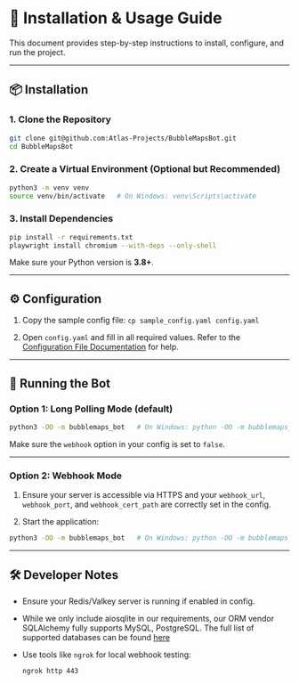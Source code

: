 # 🚀 Installation & Usage Guide

This document provides step-by-step instructions to install, configure, and run the project.

---

## 📦 Installation

### 1. Clone the Repository

```bash
git clone git@github.com:Atlas-Projects/BubbleMapsBot.git
cd BubbleMapsBot
```

### 2. Create a Virtual Environment (Optional but Recommended)

```bash
python3 -m venv venv
source venv/bin/activate   # On Windows: venv\Scripts\activate
```

### 3. Install Dependencies

```bash
pip install -r requirements.txt
playwright install chromium --with-deps --only-shell
```

Make sure your Python version is **3.8+**.

---

## ⚙️ Configuration

1. Copy the sample config file: `cp sample_config.yaml config.yaml`

2. Open `config.yaml` and fill in all required values. Refer to the [Configuration File Documentation](./config_vars.md) for help.

---

## 🧪 Running the Bot

### Option 1: Long Polling Mode (default)

```bash
python3 -OO -m bubblemaps_bot   # On Windows: python -OO -m bubblemaps_bot
```

Make sure the `webhook` option in your config is set to `false`.

---

### Option 2: Webhook Mode

1. Ensure your server is accessible via HTTPS and your `webhook_url`, `webhook_port`, and `webhook_cert_path` are correctly set in the config.

2. Start the application:

```bash
python3 -OO -m bubblemaps_bot   # On Windows: python -OO -m bubblemaps_bot
```

---

## 🛠 Developer Notes

- Ensure your Redis/Valkey server is running if enabled in config.
- While we only include aiosqlite in our requirements, our ORM vendor SQLAlchemy fully supports MySQL, PostgreSQL. The full list of supported databases can be found [here](https://docs.sqlalchemy.org/en/latest/dialects/)
- Use tools like `ngrok` for local webhook testing:

  ```bash
  ngrok http 443
  ```
